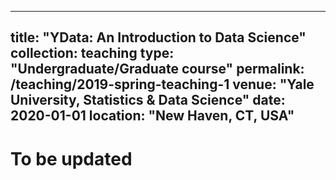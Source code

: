  ---
title: "YData:  An Introduction to Data Science"
collection: teaching
type: "Undergraduate/Graduate course"
permalink: /teaching/2019-spring-teaching-1
venue: "Yale University, Statistics & Data Science"
date: 2020-01-01
location: "New Haven, CT, USA"
---

To be updated
======


